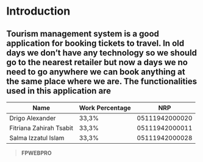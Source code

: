 

# Introduction



## Tourism management system is a good application for booking tickets to travel. In old days we don’t have any technology so we should go to the nearest retailer but now a days we no need to go anywhere we can book anything at the same place where we are. The functionalities used in this application are

|Name|Work Percentage|NRP|
| --- | --- | --- |
| Drigo Alexander | 33,3% | 05111942000020 |
| Fitriana Zahirah Tsabit | 33,3% | 05111942000011 |
| Salma Izzatul Islam | 33,3% | 05111942000028 |


> **FPWEBPRO**
